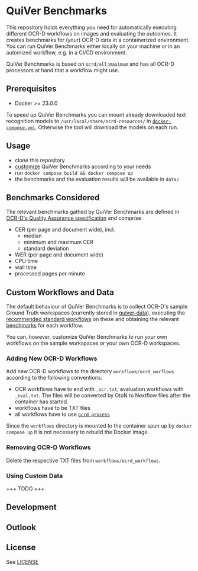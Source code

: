 # QuiVer Benchmarks

This repository holds everything you need for automatically executing different OCR-D workflows on images and evaluating the outcomes.
It creates benchmarks for (your) OCR-D data in a containerized environment.
You can run QuiVer Benchmarks either locally on your machine or in an automized workflow, e.g. in a CI/CD environment.

QuiVer Benchmarks is based on `ocrd/all:maximum` and has all OCR-D processors at hand that a workflow might use.

## Prerequisites

- Docker >= 23.0.0

To speed up QuiVer Benchmarks you can mount already downloaded text recognition models to `/usr/local/share/ocrd-resources/` in [`docker-compose.yml`]().
Otherwise the tool will download the models on each run.

## Usage

- clone this repository
- [customize](#custom-workflows-and-data) QuiVer Benchmarks according to your needs
- run `docker compose build && docker compose up`
- the benchmarks and the evaluation results will be available in `data/`

## Benchmarks Considered

The relevant benchmarks gathed by QuiVer Benchmarks are defined in [OCR-D's Quality Assurance specification](https://ocr-d.de/en/spec/eval) and comprise

- CER (per page and document wide), incl.
  - median
  - minimum and maximum CER
  - standard deviation
- WER (per page and document wide)
- CPU time
- wall time
- processed pages per minute

## Custom Workflows and Data

The default behaviour of QuiVer Benchmarks is to collect OCR-D's sample Ground Truth workspaces (currently stored in [quiver-data](https://github.com/OCR-D/quiver-data)), executing the [recommended standard workflows](https://ocr-d.de/en/workflows#recommendations) on these and obtaining the relevant [benchmarks](#benchmarks-considered) for each workflow.

You can, however, customize QuiVer Benchmarks to run your own workflows on the sample workspaces or your own OCR-D workspaces.

### Adding New OCR-D Workflows

Add new OCR-D workflows to the directory `workflows/ocrd_worflows` according to the following conventions:

- OCR workflows have to end with `_ocr.txt`, evaluation workflows with `_eval.txt`. The files will be converted by OtoN to Nextflow files after the container has started.
- workflows have to be TXT files
- all workflows have to use [`ocrd process`](https://ocr-d.de/en/user_guide#ocrd-process)

Since the `workflows` directory is mounted to the container spun up by `docker compose up` it is not necessary to rebuild the Docker image.

### Removing OCR-D Workflows

Delete the respective TXT files from `workflows/ocrd_workflows`.

### Using Custom Data

+++ TODO +++

## Development

## Outlook

## License

See [LICENSE](LICENSE)
